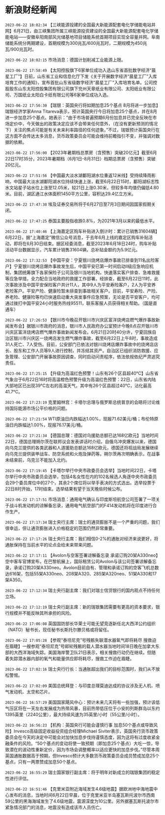 # 新浪财经新闻
`2023-06-22 18:02:34` 【三峡能源投建的全国最大新能源配套电化学储能电站并网】6月21日，由三峡集团所属三峡能源投资建设的全国最大新能源配套电化学储能电站——安徽阜阳南部风光储基地项目储能系统首期项目实现全容量并网。阜南储能系统分两期建设，首期规模为300兆瓦/600兆瓦时，二期规模为450兆瓦/900兆瓦时。

`2023-06-22 18:02:15` 市场消息：德国计划削减工业能源上限。

`2023-06-22 17:58:49` 【太阳控股旗下6家单位成功入选山东省首批数字经济“晨星工厂”】日前，山东省工业和信息化厅下发《关于开展数字经济“晨星工厂”入库培育工作的通知》，宣布首批山东省级数字经济“晨星工厂”入库培育名单。公司控股股东山东太阳控股集团有限公司旗下兖州天章纸业有限公司、太阳纸业有限公司、万国纸业太阳白卡纸有限公司等6家单位成功入选。

`2023-06-22 17:56:30` 【瑞银：英国央行将如期加息25个基点 8月将进一步加息】瑞银经济学家Anna Titareva表示，预计英国央行今日将加息25个基点，并在8月进一步加息25个基点。她表示：“由于市场普遍预期6月份加息并已完全反映在市场定价中，今天做出的政策决定应该不会带来任何意外，（在没有更新预测的情况下）关注的焦点可能是有关未来利率路径的任何迹象。”不过，瑞银预计英国央行在这方面不会传达太多消息，货币政策委员会可能会维持前瞻指引不变，并强调对数据的依赖。

`2023-06-22 17:56:00`   【2023年暑期档总票房（含预售）突破20亿元】截至6月22日17时35分，2023年暑期档（6月1日-8月31日）档期总票房（含预售）突破20亿元。

`2023-06-22 17:51:56` 【中国最大淡水湖鄱阳湖水位重返12米线】受持续降雨影响，中国最大淡水湖鄱阳湖水位持续快速上涨，截至6月22日15时，鄱阳湖标志性水文站星子站水位上涨至12.05米，较21日上涨0.30米，但较多年均值仍偏低4.80米。目前，湖区通江水体面积1450平方公里，容积达29.4亿立方米。

`2023-06-22 17:47:30` 埃及证券交易所将于6月27日至7月3日期间因国家假期关闭。

`2023-06-22 17:47:25` 泰国主要股指收跌0.8%，为2021年3月以来的最低水平。

`2023-06-22 17:40:46` 【上海嘉定区购车补贴进入倒计时：累计已销售31604辆】6月22日，据“上海嘉定”微信公众号消息，于去年6月上线的嘉定区购车补贴活动，即将在6月30日结束。据区经委消息，截至2023年6月18日24时，购车补贴活动平台数据显示，汽车累计销售31604辆，总补贴金额约为5.9亿元。

`2023-06-22 17:32:53` 【中国平安：宁夏银川烧烤店爆炸事故已排查到11名出险客户】宁夏银川烧烤店爆炸事故发生后，中国平安已第一时间启动Ⅱ级应急响应机制，集团统筹旗下各家保险子公司及银川当地机构，快速落实客户排查、急难救援等应急举措，全力配合当地政府的救援工作部署。经排查，截至6月22日11时，此次事故涉及中国平安保险客户共计11人，其中9人为平安寿险客户，2人为平安养老险客户。平安产险、健康险暂未排查到事故相关客户。目前，平安寿险、产险、养老险、健康险等均已快速启动重大突发事件应急预案，无论是否平安客户，均可通过拨打中国平安24小时服务热线95511，联系客服人员获得相关帮助。（国是直通车）

`2023-06-22 17:26:53` 【银川市今晚召开银川市兴庆区富洋烧烤店燃气爆炸事故新闻发布会】据银川市政府的消息，银川市人民政府办公室预计今晚8点召开银川市兴庆区富洋烧烤店燃气爆炸事故新闻发布会。6月21日20时40分许，宁夏回族自治区银川市兴庆区一烧烤店发生燃气爆炸事故，截至6月22日上午8时，事故造成31人死亡、7人受伤。目前，公安部门已依法对银川烧烤店爆炸事故中的烧烤店店长、股东和工作人员等9人进行控制，并冻结其资产。自治区已组织消防救援、应急管理、公安部门开展事故原因调查，同时启动问责程序，依法依规依纪严肃追究责任。

`2023-06-22 17:25:15` 【升级为高温红色预警！山东有26个区县超40℃】山东省气象台于6月22日16时将高温橙色预警升级为高温红色预警：22日，山东省内陆大部地区已出现39℃左右的高温天气，其中有26个区县超过40℃，沾化最高41.7℃。

`2023-06-22 17:23:19` 克里姆林宫：卡塔尔总理与俄罗斯总统普京的会晤将讨论维持国际能源市场公平价格的问题。

`2023-06-22 17:21:54` WTI原油日内跌幅达1.00%，现报71.62美元/桶；布伦特原油日内跌幅达1.00%，现报76.17美元/桶。

`2023-06-22 17:21:34` 【德国总理：德国对乌援助总额已达168亿欧元】当地时间22日，德国总理朔尔茨在联邦议会发表讲话时介绍，自俄乌冲突爆发以来，德国向乌克兰提供的各类武器和人道援助总额达168亿欧元，德国还将视战局发展继续向乌克兰提供装甲战车、防空系统和火炮及弹药等。朔尔茨再次明确表示，在战事未结束前，乌克兰不能加入北约。

`2023-06-22 17:19:45` 【卡塔尔举行中央市政委员会选举】当地时间22日，卡塔尔举行中央市政委员会选举，包括4名女性在内的102名候选人角逐中央市政委员会29个委员席位中的27个，其余2个席位将以举手表决的方式选出。选举投票于22日8时开始，17时结束。选举结果有望于当天晚些时候公布。

`2023-06-22 17:17:51` 市场消息：通用电气确认与印度斯坦航空公司签署了一项关于战斗机发动机的谅解备忘录，通用电气航空部门的F414发动机将在印度进行合作生产。

`2023-06-22 17:17:34` 瑞士央行主席：瑞士的通货膨胀不是一个严重的问题，我们很幸运，但让通货膨胀进入价格稳定的范围仍然非常重要。

`2023-06-22 17:17:26` 瑞士央行主席：我们相信0-2%的通胀对经济来说更好，将通胀保持在当前水平的论点会给未来带来问题。

`2023-06-22 17:17:11`   【Avolon与空客签署谅解备忘录 承诺订购20架A330neo】空中客车官博宣布，在巴黎航展上，国际租赁公司Avolon与该公司签署谅解备忘录，承诺订购20架A330neo。Avolon目前自有、管理和承诺订购的空客飞机总数达616架，包括55架A330neo、208架A320、285架A320neo、51架A330和17架A350。

`2023-06-22 17:12:34` 瑞士央行副主席：我们对瑞士信贷银行的国内观点不持任何立场。

`2023-06-22 17:12:19` 瑞士央行副主席：新的瑞银集团需要有更高的资本要求，银行规模并不能反映其所承担的风险。

`2023-06-22 17:06:08`   英国国防部长华莱士可能无望竞逐新任北大西洋公约组织（NATO）秘书长，现任秘书长斯托尔滕贝格或将留任。

`2023-06-22 17:05:28` 【参观“泰坦尼克”号残骸失联潜水器氧气即将耗尽 搜救迫在眉睫】一艘参观“泰坦尼克”号邮轮残骸的载人潜水器当地时间18日晚在加拿大东部的大西洋海域失踪。美国海岸警卫队21日表示，相关搜救行动仍在继续。但随着失踪潜水器内部的氧气和能量供应即将耗尽，搜救工作迫在眉睫。

`2023-06-22 17:02:16` 瑞士央行行长：当通胀超出我们的目标范围时，我们从不放松警惕。

`2023-06-22 17:02:09` 美国总统拜登：与印度总理莫迪达成的协议涉及无人机、喷气发动机、太空和芯片。

`2023-06-22 16:57:29` 美国国家飓风中心：预计未来几天将有一些加强，预计该低气压区将在一天左右发展成为热带风暴，目前热带低压位于小安的列斯群岛以东约1395英里（2240公里），最大持续风速为35英里/小时（55公里/小时）。

`2023-06-22 16:56:23` 【机构：英国央行可能会谨慎行事 加息50个基点或导致风险】Invesco高级固定收益投资组合经理Michael Siviter表示，英国央行货币政策委员会在今天的决定中可能会对加快加息步伐持谨慎态度，因为这将有过度收紧金融条件的风险。“50个基点的变动将使一致预期（即加息25个基点）大吃一惊，导致潜在的波动性重新定价，因为市场会调整概率以适应更快的加息步伐。”尽管本周英国通胀数据高于预期，但Invesco预计大多数货币政策委员会成员赞成加息25个基点，只有一两票赞成加息50个基点。

`2023-06-22 16:55:29` 瑞士国家银行副主席：将于明年对新成立的瑞银集团的稳定性进行评估。

`2023-06-22 16:51:46` 【克里米亚附近海域发生4.6级地震】据欧洲地中海地震中心发布的消息，当地时间6月22日早晨，位于克里米亚半岛塞瓦斯托波尔市西南59公里的黑海海域发生了4.6级地震，震源深度为10公里。另外据塞瓦斯托波尔市紧急情况部门的消息，地震没有造成该市人员伤亡。

